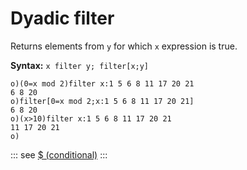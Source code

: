 # Dyadic filter

Returns elements from `y` for which `x` expression is true.

**Syntax:** ```x filter y; filter[x;y]```

```o
o)(0=x mod 2)filter x:1 5 6 8 11 17 20 21
6 8 20
o)filter[0=x mod 2;x:1 5 6 8 11 17 20 21]
6 8 20
o)(x>10)filter x:1 5 6 8 11 17 20 21
11 17 20 21
o)
```

::: see
[$ (conditional)](/verbs/conditional/cond.md)
:::
